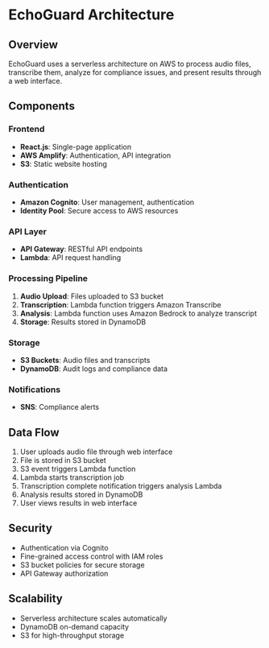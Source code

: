 # EchoGuard Architecture

## Overview

EchoGuard uses a serverless architecture on AWS to process audio files, transcribe them, analyze for compliance issues, and present results through a web interface.

## Components

### Frontend
- **React.js**: Single-page application
- **AWS Amplify**: Authentication, API integration
- **S3**: Static website hosting

### Authentication
- **Amazon Cognito**: User management, authentication
- **Identity Pool**: Secure access to AWS resources

### API Layer
- **API Gateway**: RESTful API endpoints
- **Lambda**: API request handling

### Processing Pipeline
1. **Audio Upload**: Files uploaded to S3 bucket
2. **Transcription**: Lambda function triggers Amazon Transcribe
3. **Analysis**: Lambda function uses Amazon Bedrock to analyze transcript
4. **Storage**: Results stored in DynamoDB

### Storage
- **S3 Buckets**: Audio files and transcripts
- **DynamoDB**: Audit logs and compliance data

### Notifications
- **SNS**: Compliance alerts

## Data Flow

1. User uploads audio file through web interface
2. File is stored in S3 bucket
3. S3 event triggers Lambda function
4. Lambda starts transcription job
5. Transcription complete notification triggers analysis Lambda
6. Analysis results stored in DynamoDB
7. User views results in web interface

## Security

- Authentication via Cognito
- Fine-grained access control with IAM roles
- S3 bucket policies for secure storage
- API Gateway authorization

## Scalability

- Serverless architecture scales automatically
- DynamoDB on-demand capacity
- S3 for high-throughput storage